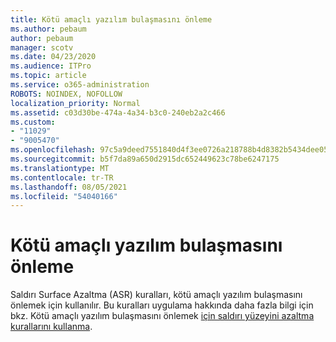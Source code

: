 ```yaml
---
title: Kötü amaçlı yazılım bulaşmasını önleme
ms.author: pebaum
author: pebaum
manager: scotv
ms.date: 04/23/2020
ms.audience: ITPro
ms.topic: article
ms.service: o365-administration
ROBOTS: NOINDEX, NOFOLLOW
localization_priority: Normal
ms.assetid: c03d30be-474a-4a34-b3c0-240eb2a2c466
ms.custom:
- "11029"
- "9005470"
ms.openlocfilehash: 97c5a9deed7551840d4f3ee0726a218788b4d8382b5434dee0566b0021d67cc9
ms.sourcegitcommit: b5f7da89a650d2915dc652449623c78be6247175
ms.translationtype: MT
ms.contentlocale: tr-TR
ms.lasthandoff: 08/05/2021
ms.locfileid: "54040166"
---
```

# <a name="prevent-malware-infection"></a>Kötü amaçlı yazılım bulaşmasını önleme

Saldırı Surface Azaltma (ASR) kuralları, kötü amaçlı yazılım bulaşmasını önlemek için kullanılır. Bu kuralları uygulama hakkında daha fazla bilgi için bkz. Kötü amaçlı yazılım bulaşmasını önlemek [için saldırı yüzeyini azaltma kurallarını kullanma](https://docs.microsoft.com/microsoft-365/security/defender-endpoint/attack-surface-reduction?view=o365-worldwide#attack-surface-reduction-rules).
